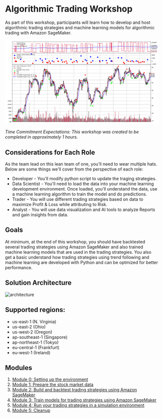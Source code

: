 # Algorithmic Trading Workshop

As part of this workshop, participants will learn how to develop and host algorithmic trading strategies and machine learning models for algorithmic trading with Amazon SageMaker.

![chart](assets/chart.png)

_Time Commitment Expectations: This workshop was created to be completed in approximately 1 hours._

## Considerations for Each Role
As the team lead on this lean team of one, you'll need to wear multiple hats.  Below are some things we'll cover from the perspective of each role:
* Developer - You'll modify python script to update the traging strategies.
* Data Scientist - You'll need to load the data into your machine learning development environment.  Once loaded, you'll understand the data, use a machine learning algorithm to train the model and do predictions.
* Trader - You will use different trading strategies based on data to maximize Profit & Loss while attributing to Risk.
* Analyst - You will use data visualization and AI tools to analyze Reports and gain insights from data.

## Goals

At minimum, at the end of this workshop, you should have backtested several trading strategies using Amazon SageMaker and also trained machine learning models that are used in the trading strategies. You also get a basic understand how trading strategies using trend following and machine learning are developed with Python and can be optmized for better performance. 

## Solution Architecture


![architecture](assets/arc-backtest.png)

## Supported regions:
* us-east-1 (N. Virginia)
* us-east-2 (Ohio)
* us-west-2 (Oregon)
* ap-southeast-1 (Singapore)
* ap-northeast-1 (Tokyo)
* eu-central-1 (Frankfurt)
* eu-west-1 (Ireland)

## Modules

1. [Module 0: Setting up the environment](0_Setup)
1. [Module 1: Prepare the stock market data](1_Data)
1. [Module 2: Build and backtest trading strategies using Amazon SageMaker](2_Strategies)
1. [Module 3: Train models for trading strategies using Amazon SageMaker](3_Models)
1. [Module 4: Run your trading strategies in a simulation environment](4_Simulation)
1. [Module 5: Cleanup](5_Cleanup)
